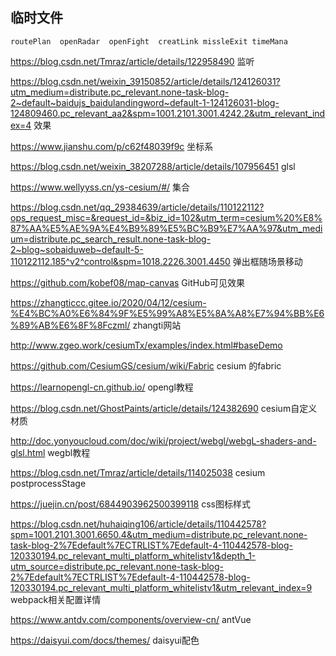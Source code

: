 ## 临时文件

`routePlan  openRadar  openFight  creatLink missleExit timeMana`

https://blog.csdn.net/Tmraz/article/details/122958490  监听

https://blog.csdn.net/weixin_39150852/article/details/124126031?utm_medium=distribute.pc_relevant.none-task-blog-2~default~baidujs_baidulandingword~default-1-124126031-blog-124809460.pc_relevant_aa2&spm=1001.2101.3001.4242.2&utm_relevant_index=4  效果

https://www.jianshu.com/p/c62f48039f9c 坐标系

https://blog.csdn.net/weixin_38207288/article/details/107956451 glsl

https://www.wellyyss.cn/ys-cesium/#/   集合

https://blog.csdn.net/qq_29384639/article/details/110122112?ops_request_misc=&request_id=&biz_id=102&utm_term=cesium%20%E8%87%AA%E5%AE%9A%E4%B9%89%E5%BC%B9%E7%AA%97&utm_medium=distribute.pc_search_result.none-task-blog-2~blog~sobaiduweb~default-5-110122112.185^v2^control&spm=1018.2226.3001.4450  弹出框随场景移动

https://github.com/kobef08/map-canvas  GitHub可见效果

https://zhangticcc.gitee.io/2020/04/12/cesium-%E4%BC%A0%E6%84%9F%E5%99%A8%E5%8A%A8%E7%94%BB%E6%89%AB%E6%8F%8Fczml/  zhangti网站

http://www.zgeo.work/cesiumTx/examples/index.html#baseDemo



https://github.com/CesiumGS/cesium/wiki/Fabric  cesium 的fabric

https://learnopengl-cn.github.io/  opengl教程

https://blog.csdn.net/GhostPaints/article/details/124382690  cesium自定义材质

http://doc.yonyoucloud.com/doc/wiki/project/webgl/webgL-shaders-and-glsl.html  wegbl教程

https://blog.csdn.net/Tmraz/article/details/114025038  cesium postprocessStage



https://juejin.cn/post/6844903962500399118  css图标样式





https://blog.csdn.net/huhaiqing106/article/details/110442578?spm=1001.2101.3001.6650.4&utm_medium=distribute.pc_relevant.none-task-blog-2%7Edefault%7ECTRLIST%7Edefault-4-110442578-blog-120330194.pc_relevant_multi_platform_whitelistv1&depth_1-utm_source=distribute.pc_relevant.none-task-blog-2%7Edefault%7ECTRLIST%7Edefault-4-110442578-blog-120330194.pc_relevant_multi_platform_whitelistv1&utm_relevant_index=9   webpack相关配置详情



https://www.antdv.com/components/overview-cn/  antVue

https://daisyui.com/docs/themes/ daisyui配色



